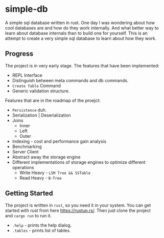 # simple-db
A simple sql database written in rust.
One day I was wondering about how cool databases are and how do they work internally. And what better way to learn
about database internals than to build one for yourself. This is an attempt to create a very simple sql database to
learn about how they work.

## Progress
The project is in very early stage. The features that have been implemented:
- REPL Interface
- Distinguish between meta commands and db commands.
- `Create Table` Command
- Generic validation structure.

Features that are in the roadmap of the proejct:
- `Persistence` duh.
- Serialization | Deserialization
- Joins
  - Inner
  - Left
  - Outer
- Indexing - cost and performance gain analysis
- Benchmarking
- Server Client
- Abstract away the storage engine
- Different implementations of storage engines to optimize different operations
  - Write Heavy - `LSM Tree && SSTable`
  - Read Heavy - `B-Tree` 

## Getting Started
The project is written in `rust`, so you need it in your system. You can get started with 
rust from here https://rustup.rs/. Then just clone the project and `cargo run` to run it.

- `.help` - prints the help dialog.
- `.tables` - prints list of tables.

